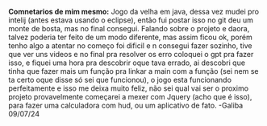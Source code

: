 **Comnetarios de mim mesmo:**
Jogo da velha em java, dessa vez mudei pro intelij (antes estava usando o eclipse), então fui postar isso no git deu um monte de bosta, mas no final consegui.
Falando sobre o projeto e daora, talvez poderia ter feito de um modo diferente, mas assim ficou ok, porém tenho algo a atentar no começo foi dificil e n consegui fazer sozinho,
tive que ver uns videos e no final pra resolver os erro coloquei o gpt pra fazer isso, e fiquei uma hora pra descobrir oque tava errado, ai descobri que tinha que fazer mais um função
pra linkar a main com a função (sei nem se ta certo oque disse só sei que funcionou), o jogo esta funcionando perfeitamente e isso me deixa muito feliz, não sei qual vai ser o proximo
projeto provavelmente começarei a mexer com Jquery (acho que é isso), para fazer uma calculadora com hud, ou um aplicativo de fato.
-Galiba 09/07/24
